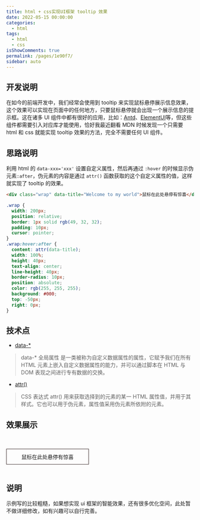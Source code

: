 ```yaml
---
title: html + css实现UI框架 tooltip 效果
date: 2022-05-15 00:00:00
categories:
  - html
tags:
  - html
  - css
isShowComments: true
permalink: /pages/1e90f7/
sidebar: auto
---
```


## 开发说明

在如今的前端开发中，我们经常会使用到 tooltip 来实现鼠标悬停展示信息效果，这个效果可以实现在页面中的任何地方，只要鼠标悬停就会出现一个展示信息的提示框。这在诸多 UI 组件中都有很好的应用，比如：[Antd](https://ant.design/components/tooltip-cn/)、[ElementUI](https://element.eleme.io/#/zh-CN/component/tooltip)等，但这些组件都需要引入对应库才能使用，恰好我最近翻看 MDN 时候发现一个只需要 html 和 css 就能实现 tooltip 效果的方法，完全不需要任何 UI 组件。

## 思路说明

利用 html 的 `data-xxx='xxx'` 设置自定义属性，然后再通过 `:hover` 的时候显示伪元素`:after`，伪元素的内容是通过 `attr()` 函数获取的这个自定义属性的值，这样就实现了 tooltip 的效果。

```html
<div class="wrap" data-title="Welcome to my world">鼠标在此处悬停有惊喜</div>
```

```css
.wrap {
  width: 200px;
  position: relative;
  border: 1px solid rgb(49, 32, 32);
  padding: 10px;
  cursor: pointer;
}
.wrap:hover:after {
  content: attr(data-title);
  width: 100%;
  height: 40px;
  text-align: center;
  line-height: 40px;
  border-radius: 10px;
  position: absolute;
  color: rgb(255, 255, 255);
  background: #000;
  top: -50px;
  right: 0px;
}
```

## 技术点

- [data-\*](https://developer.mozilla.org/zh-CN/docs/Web/HTML/Global_attributes/data-*)

> data-\* 全局属性 是一类被称为自定义数据属性的属性，它赋予我们在所有 HTML 元素上嵌入自定义数据属性的能力，并可以通过脚本在 HTML 与 DOM 表现之间进行专有数据的交换。

- [attr()](https://developer.mozilla.org/zh-CN/docs/Web/CSS/attr)

> CSS 表达式 attr() 用来获取选择到的元素的某一 HTML 属性值，并用于其样式。它也可以用于伪元素，属性值采用伪元素所依附的元素。

## 效果展示

<br>
<br>

  <div class="wrap" data-title="Welcome to my world">
    鼠标在此处悬停有惊喜
</div>
<style>
.wrap {
  width: 200px;
  text-align: center;
  position: relative;
  border: 1px solid rgb(49, 32, 32);
  padding: 10px;
  cursor: pointer;
}
.wrap:hover:after {
  content: attr(data-title);
  width: 100%;
  height: 40px;
  text-align: center;
  line-height: 40px;
  border-radius: 10px;
  position: absolute;
  color: rgb(255, 255, 255);
  background: #000;
  top: -50px;
  right: 0px;
}
</style>

<br>

## 说明

示例写的比较粗糙，如果想实现 ui 框架的智能效果，还有很多优化空间，此处暂不做详细修改，如有兴趣可以自行完善。
